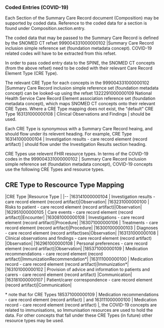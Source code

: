 ### Coded Entries (COVID-19)

Each Section of the Summary Care Record document (Composition) may be supported by coded data. Reference to the coded data for a section is found under Composition.section.entry.

The coded data that may be passed to the Summary Care Record is defined by the SNOMED CT refset 
999004331000000102 |Summary Care Record inclusion simple reference set (foundation metadata concept). COVID-19 related codes will have to be extracted from this refset.

In order to pass coded entry data to the SPINE, the SNOMED CT concepts (from the above refset) need to be coded with their relevant Care Record Element Type (CRE Type).

The relevant CRE Type for each concepts in the 999004331000000102 |Summary Care Record inclusion simple reference set (foundation metadata concept) can be looked-up using the refset 1322291000000109 National Health Service Care Record Element association reference set (foundation metadata concept), which maps SNOMED CT concepts onto their relevant CRE Types. Where a CRE Type mapping does not exist, the "default" CRE Type 163131000000108 | Clinical Observations and Findings | should be used.

Each CRE Type is synonymous with a Summary Care Record heaing, and should flow under its relevent heading. For example, CRE Type 163141000000104 | Investigation results - care record element (record artifact) | should flow under the Investigation Results section heading.

CRE Types use relevent FHIR resource types. In terms of the COVID-19 codes in the 999004331000000102 | Summary Care Record inclusion simple reference set (foundation metadata concept), COVID-19 concepts use the following CRE Types and resource types.

## CRE Type to Rescource Type Mapping

|CRE Type |Resource Type |
|--
|163141000000104 \|  Investigation results - care record element (record artifact)|Observation|
|163231000000100 \| Risks to patient - care record element (record artifact)|Observation|
|162951000000105 \|  Care events - care record element (record artifact)|Encounter|
|163081000000108 \|  Investigations - care record element (record artifact)|Procedure|
|163071000000106 \|  Treatments - care record element (record artifact)|Procedure|
|163001000000103 \| Diagnoses - care record element (record artifact)ses|Observation|
|163131000000108 \| Clinical observations and findings - care record element (record artifact) |Observation|
|162961000000108 \|  Personal preferences - care record element (record artifact)|Observation|
|185371000000109 \|  Medication recommendations - care record element (record artifact)|ImmunizationRecommendation*|
|163111000000100 \| Medication record - care record element (record artifact)|Immunization*|
|163101000000102 \| Provision of advice and information to patients and carers - care record element (record artifact) |Communication|
|163181000000107 \| Patient/carer correspondence - care record element (record artifact)|Communication|

\* note that for CRE Types 185371000000109 | Medication recommendations - care record element (record artifact) | and 163111000000100 | Medication record - care record element (record artifact) |, the COVID-19 concepts are related to immunisations, so Immunisation resources are used to hold the data. For other concepts that fall under these CRE Types (in future) other resource types may be used.